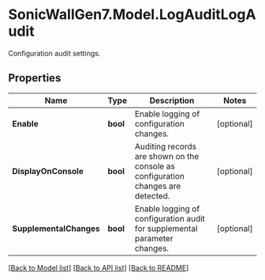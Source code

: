 # SonicWallGen7.Model.LogAuditLogAudit
Configuration audit settings.

## Properties

Name | Type | Description | Notes
------------ | ------------- | ------------- | -------------
**Enable** | **bool** | Enable logging of configuration changes. | [optional] 
**DisplayOnConsole** | **bool** | Auditing records are shown on the console as configuration changes are detected. | [optional] 
**SupplementalChanges** | **bool** | Enable logging of configuration audit for supplemental parameter changes. | [optional] 

[[Back to Model list]](../README.md#documentation-for-models) [[Back to API list]](../README.md#documentation-for-api-endpoints) [[Back to README]](../README.md)

